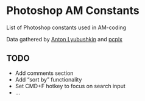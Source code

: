 # Photoshop AM Constants
List of Photoshop constants used in AM-coding

Data gathered by [Anton Lyubushkin](https://github.com/nvkzNemo) and [pcpix](https://web.archive.org/web/20150624160853/http://www.pcpix.com/Photoshop/enum.htm)

## TODO
- Add comments section
- Add “sort by” functionality
- Set CMD+F hotkey to focus on search input
- ...